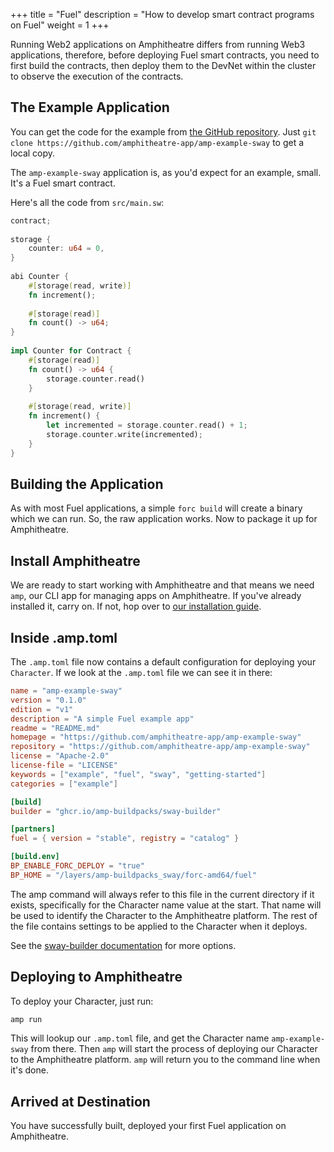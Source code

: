 +++
title = "Fuel"
description = "How to develop smart contract programs on Fuel"
weight = 1
+++

Running Web2 applications on Amphitheatre differs from running Web3 applications, therefore, before deploying Fuel smart contracts, you need to first build the contracts, then deploy them to the DevNet within the cluster to observe the execution of the contracts.

## The Example Application

You can get the code for the example from [the GitHub
repository](https://github.com/amphitheatre-app/amp-example-sway). Just `git clone
https://github.com/amphitheatre-app/amp-example-sway` to get a local copy.

The `amp-example-sway` application is, as you'd expect for an example, small. It's a Fuel
smart contract. 

Here's all the code from `src/main.sw`:

```rust
contract;
 
storage {
    counter: u64 = 0,
}
 
abi Counter {
    #[storage(read, write)]
    fn increment();
 
    #[storage(read)]
    fn count() -> u64;
}
 
impl Counter for Contract {
    #[storage(read)]
    fn count() -> u64 {
        storage.counter.read()
    }
 
    #[storage(read, write)]
    fn increment() {
        let incremented = storage.counter.read() + 1;
        storage.counter.write(incremented);
    }
}
```

## Building the Application

As with most Fuel applications, a simple `forc build` will create a binary
which we can run. So, the raw application works. Now to package
it up for Amphitheatre.

## Install Amphitheatre

We are ready to start working with Amphitheatre and that means we need `amp`, our CLI
app for managing apps on Amphitheatre. If you've already installed it, carry on. If not,
hop over to [our installation guide](@/installation/_index.md).

## Inside .amp.toml

The `.amp.toml` file now contains a default configuration for deploying your
`Character`. If we look at the `.amp.toml` file we can see it in there:

```toml
name = "amp-example-sway"
version = "0.1.0"
edition = "v1"
description = "A simple Fuel example app"
readme = "README.md"
homepage = "https://github.com/amphitheatre-app/amp-example-sway"
repository = "https://github.com/amphitheatre-app/amp-example-sway"
license = "Apache-2.0"
license-file = "LICENSE"
keywords = ["example", "fuel", "sway", "getting-started"]
categories = ["example"]

[build]
builder = "ghcr.io/amp-buildpacks/sway-builder"

[partners]
fuel = { version = "stable", registry = "catalog" }

[build.env]
BP_ENABLE_FORC_DEPLOY = "true"
BP_HOME = "/layers/amp-buildpacks_sway/forc-amd64/fuel"
```

The amp command will always refer to this file in the current directory if it
exists, specifically for the Character name value at the start. That name will
be used to identify the Character to the Amphitheatre platform. The rest of the
file contains settings to be applied to the Character when it deploys.

See the [sway-builder
documentation](https://github.com/amp-buildpacks/sway-builder)
for more options.

## Deploying to Amphitheatre

To deploy your Character, just run:

```sh
amp run
```

This will lookup our `.amp.toml` file, and get the Character name `amp-example-sway`
from there. Then `amp` will start the process of deploying our Character to the
Amphitheatre platform. `amp` will return you to the command line when it's done.

## Arrived at Destination

You have successfully built, deployed your first Fuel application on Amphitheatre.
